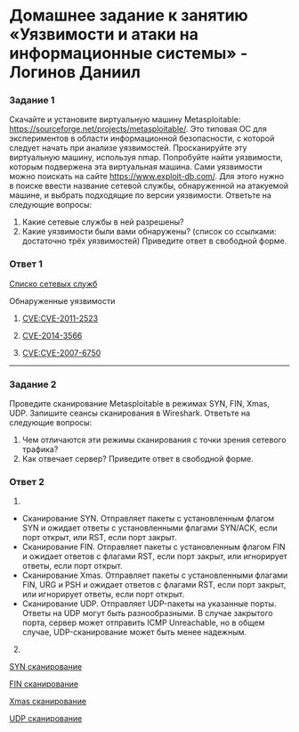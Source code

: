 # Домашнее задание к занятию «Уязвимости и атаки на информационные системы» - Логинов Даниил

### Задание 1

Скачайте и установите виртуальную машину Metasploitable: https://sourceforge.net/projects/metasploitable/.
Это типовая ОС для экспериментов в области информационной безопасности, с которой следует начать при анализе уязвимостей.
Просканируйте эту виртуальную машину, используя nmap.
Попробуйте найти уязвимости, которым подвержена эта виртуальная машина.
Сами уязвимости можно поискать на сайте https://www.exploit-db.com/.
Для этого нужно в поиске ввести название сетевой службы, обнаруженной на атакуемой машине, и выбрать подходящие по версии уязвимости.
Ответьте на следующие вопросы:
1. Какие сетевые службы в ней разрешены?
2. Какие уязвимости были вами обнаружены? (список со ссылками: достаточно трёх уязвимостей)
Приведите ответ в свободной форме.

### Ответ 1

[Списко сетевых служб](https://github.com/Loginochka/sdb-hw/blob/main/Infsec/media/service.png)

Обнаруженные уязвимости

1. [CVE:CVE-2011-2523](https://nvd.nist.gov/vuln/detail/CVE-2011-2523)

2. [CVE-2014-3566](https://nvd.nist.gov/vuln/detail/cve-2014-3566)

3. [CVE:CVE-2007-6750](https://nvd.nist.gov/vuln/detail/CVE-2007-6750)

----

### Задание 2 

Проведите сканирование Metasploitable в режимах SYN, FIN, Xmas, UDP.
Запишите сеансы сканирования в Wireshark.
Ответьте на следующие вопросы:
1. Чем отличаются эти режимы сканирования с точки зрения сетевого трафика?
2. Как отвечает сервер?
Приведите ответ в свободной форме.

### Ответ 2 

1. 
* Сканирование SYN.
Отправляет пакеты с установленным флагом SYN и ожидает ответы с установленными флагами SYN/ACK, если порт открыт, или RST, если порт закрыт.
* Сканирование FIN.
Отправляет пакеты с установленным флагом FIN и ожидает ответов с флагами RST, если порт закрыт, или игнорирует ответы, если порт открыт.
* Сканирование Xmas.
Отправляет пакеты с установленными флагами FIN, URG и PSH и ожидает ответов с флагами RST, если порт закрыт, или игнорирует ответы, если порт открыт.
* Сканирование UDP.
Отправляет UDP-пакеты на указанные порты. Ответы на UDP могут быть разнообразными. В случае закрытого порта, сервер может отправить ICMP Unreachable, но в общем случае, UDP-сканирование может быть менее надежным.

2. 

[SYN сканирование](https://github.com/Loginochka/sdb-hw/blob/main/Infsec/media/syn.png)

[FIN сканирование](https://github.com/Loginochka/sdb-hw/blob/main/Infsec/media/fin.png)

[Xmas сканирование](https://github.com/Loginochka/sdb-hw/blob/main/Infsec/media/xmas.png)

[UDP сканирование](https://github.com/Loginochka/sdb-hw/blob/main/Infsec/media/udp.png)